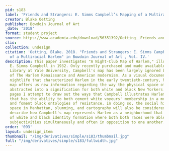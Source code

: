 ```yaml
---
pid: s183
label: 'Friends and Strangers: E. Simms Campbell’s Mapping of a Multiracial Harlem'
creator: Blake Oetting
publisher: Bowdoin Journal of Art
_date: '2018'
format: student project
source: https://www.academia.edu/download/56351392/Oetting__Friends_and_Strangers__Bowdoin2018_Final_Word_Document.pdf
clio:
collection: undesign
citation: 'Oetting, Blake. 2018. "Friends and Strangers: E. Simms Campbell’s Mapping
  of a Multiracial Harlem" in Bowdoin Journal of Art , Vol. IV.'
description: This paper investigates "A Night-Club Map of Harlem," illustrated by
  E. Simms Campbell in 1932. Only recently purchased and made available by the Beinecke
  Library at Yale University, Campbell's map has been largely ignored by art historians
  of The Harlem Renaissance and American modernism. As a visual document of the interracial
  nightlife that characterized Harlem in the early twentieth-century, however, the
  map offers us new information regarding the way the physical space of Harlem became
  abstracted into a signification for both white and black New Yorkers. In the following
  pages I attempt to draw out the ways that Campbell illustrates Harlem as a space
  that has the ability to both cement white voyeurs' membership in a modern intelligentsia
  and foment black ontologies of resistance. In doing so, the social history of racialized
  space in Manhattan, slumming, and cartography will also be considered. I aim to
  describe how Campbell's map represents Harlem as a neighborhood that is comprised
  of white and black identity formation where both both races were able to construct
  subjectivities simultaneously and often in opposition to one another.
order: '093'
layout: undesign_item
thumbnail: "/img/derivatives/simple/s183/thumbnail.jpg"
full: "/img/derivatives/simple/s183/fullwidth.jpg"
---
```

